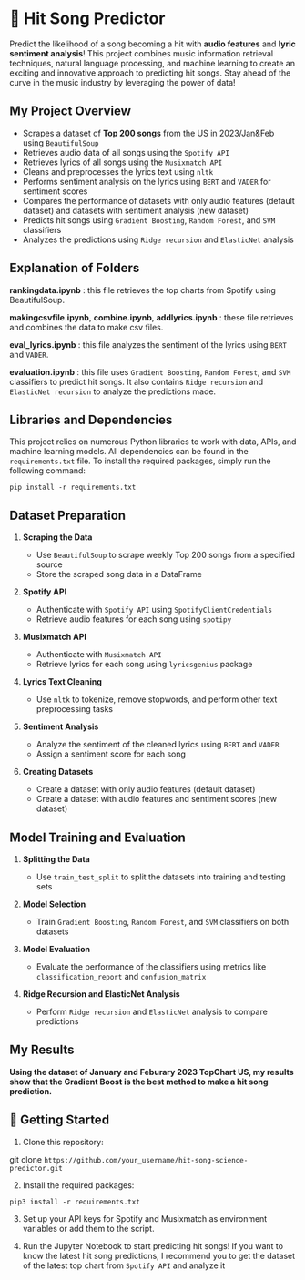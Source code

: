 # 🎵 Hit Song Predictor

Predict the likelihood of a song becoming a hit with **audio features** and **lyric sentiment analysis**! This project combines music information retrieval techniques, natural language processing, and machine learning to create an exciting and innovative approach to predicting hit songs. Stay ahead of the curve in the music industry by leveraging the power of data!

## My Project Overview

- Scrapes a dataset of **Top 200 songs** from the US in 2023/Jan&Feb using `BeautifulSoup`
- Retrieves audio data of all songs using the `Spotify API`
- Retrieves lyrics of all songs using the `Musixmatch API`
- Cleans and preprocesses the lyrics text using `nltk`
- Performs sentiment analysis on the lyrics using `BERT` and `VADER` for sentiment scores
- Compares the performance of datasets with only audio features (default dataset) and datasets with sentiment analysis (new dataset)
- Predicts hit songs using `Gradient Boosting`, `Random Forest`, and `SVM` classifiers
- Analyzes the predictions using `Ridge recursion` and `ElasticNet` analysis

## Explanation of Folders

**rankingdata.ipynb** : this file retrieves the top charts from Spotify using BeautifulSoup.

**makingcsvfile.ipynb**, **combine.ipynb**, **addlyrics.ipynb** : these file retrieves and combines the data to make csv files.

**eval_lyrics.ipynb** : this file analyzes the sentiment of the lyrics using `BERT` and `VADER`.

**evaluation.ipynb** : this file uses `Gradient Boosting`, `Random Forest`, and `SVM` classifiers to predict hit songs. It also contains `Ridge recursion` and `ElasticNet recursion` to analyze the predictions made.



## Libraries and Dependencies

This project relies on numerous Python libraries to work with data, APIs, and machine learning models. All dependencies can be found in the `requirements.txt` file. To install the required packages, simply run the following command:

`pip install -r requirements.txt`

## Dataset Preparation

1. **Scraping the Data**

   - Use `BeautifulSoup` to scrape weekly Top 200 songs from a specified source
   - Store the scraped song data in a DataFrame

2. **Spotify API**

   - Authenticate with `Spotify API` using `SpotifyClientCredentials`
   - Retrieve audio features for each song using `spotipy`

3. **Musixmatch API**

   - Authenticate with `Musixmatch API`
   - Retrieve lyrics for each song using `lyricsgenius` package

4. **Lyrics Text Cleaning**

   - Use `nltk` to tokenize, remove stopwords, and perform other text preprocessing tasks

5. **Sentiment Analysis**

   - Analyze the sentiment of the cleaned lyrics using `BERT` and `VADER`
   - Assign a sentiment score for each song

6. **Creating Datasets**

   - Create a dataset with only audio features (default dataset)
   - Create a dataset with audio features and sentiment scores (new dataset)

## Model Training and Evaluation

1. **Splitting the Data**

   - Use `train_test_split` to split the datasets into training and testing sets

2. **Model Selection**

   - Train `Gradient Boosting`, `Random Forest`, and `SVM` classifiers on both datasets

3. **Model Evaluation**

   - Evaluate the performance of the classifiers using metrics like `classification_report` and `confusion_matrix`

4. **Ridge Recursion and ElasticNet Analysis**

   - Perform `Ridge recursion` and `ElasticNet` analysis to compare predictions
   
## My Results

**Using the dataset of January and Feburary 2023 TopChart US, my results show that the Gradient Boost is the best method to make a hit song prediction.**



## 🚀 Getting Started

1. Clone this repository:

git clone `https://github.com/your_username/hit-song-science-predictor.git`


2. Install the required packages:

`pip3 install -r requirements.txt`


3. Set up your API keys for Spotify and Musixmatch as environment variables or add them to the script.

4. Run the Jupyter Notebook to start predicting hit songs! If you want to know the latest hit song predictions, I recommend you to get the dataset of the latest top chart from `Spotify API` and analyze it
